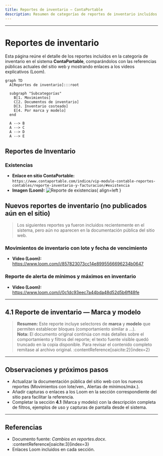 ```yaml
---
title: Reportes de inventario — ContaPortable
description: Resumen de categorías de reportes de inventario incluídos en ContaPortable. 
---
```

---

# Reportes de inventario

Esta página reúne el detalle de los reportes incluídos en la categoría de inventario en el sistema **ContaPortable**, comparándolos con las referencias públicas actuales del sitio web y mostrando enlaces a los videos explicativos (Loom).

<!-- Se agrega el código mermaid para diagramar  -->
``` mermaid
graph TD
  A[Reportes de inventario]:::root

  subgraph "Subcategorías"
    B[1. Movimientos]
    C[2. Documentos de inventario]
    D[3. Inventario costeado]
    E[4. Por marca y modelo]
  end

  A --> B
  A --> C
  A --> D
  A --> E

``` 


## Reportes de Inventario

### Existencias
- **Enlace en sitio ContaPortable:**  
  `https://www.contaportable.com/indice/vip-modulo-contable-reportes-contables/reporte-inventario-y-facturacion/#existencia`
- **Imagen (Loom):** ![Reporte de existencias](https://cdn.loom.com/images/originals/bfa2b560c45e49f185aac2d01cdb5a4c.jpg?Policy=eyJTdGF0ZW1lbnQiOlt7IlJlc291cmNlIjoiaHR0cHM6Ly9jZG4ubG9vbS5jb20vaW1hZ2VzL29yaWdpbmFscy9iZmEyYjU2MGM0NWU0OWYxODVhYWMyZDAxY2RiNWE0Yy5qcGciLCJDb25kaXRpb24iOnsiRGF0ZUxlc3NUaGFuIjp7IkFXUzpFcG9jaFRpbWUiOjE3NTg3NTMyNzh9fX1dfQ__&Key-Pair-Id=APKAJQIC5BGSW7XXK7FQ&Signature=Svb1nxLiY~7Rojpfp2V31OMc3B~AFkb85FFEzPS-koUmmhKSLrZT~fRwqFJfkIN6SBY~Qu5UNB~2C-KeeltPgbam1NsKc1~oQYFFwsJJMUwNyV9NP7751VZpE3EVgsG~Mr~d7NvA3xhD~I7RUBcaEBocpmsnKmt5t9wx7SBTAXcOdVZvqdmJMlUKgSKuC~zLgdh0INTXqdAKUrerl2qiZsQJXHmhijOkbEHdNlTadwjLoA-u8QuQU2zez-xj05ovXH4e1zuqWw8uU1kHWIxgsubSlP3WbcefETQqCB2KIF-xUMfehINjGfpH1sHA6A2-dSbEAxhKcb9JX0ihprKaDw__){ align=left }


## Nuevos reportes de inventario (no publicados aún en el sitio)

> Los siguientes reportes ya fueron incluidos recientemente en el sistema, pero aún no aparecen en la documentación pública del sitio web.

### Movimientos de inventario con lote y fecha de vencimiento
- **Video (Loom):** https://www.loom.com/i/857823073cc14e8995566696234b0647

### Reporte de alerta de mínimos y máximos en inventario
- **Video (Loom):** https://www.loom.com/i/0c1dc93eec7a44bda48d52d5b6ff48fe

---

## 4.1 Reporte de inventario — Marca y modelo

> **Resumen:** Este reporte incluye selectores de **marca** y **modelo** que permiten establecer bloques (comportamiento similar a ...).  
> **Nota:** El documento original continúa con más detalles sobre el comportamiento y filtros del reporte; el texto fuente visible quedó truncado en la copia disponible. Para revisar el contenido completo remítase al archivo original. :contentReference[oaicite:2]{index=2}

---

## Observaciones y próximos pasos

- Actualizar la documentación pública del sitio web con los nuevos reportes (Movimientos con lote/ven., Alertas de mínimos/máx.).
- Añadir capturas o enlaces a los Loom en la sección correspondiente del sitio para facilitar la referencia.
- Completar la sección **4.1** (Marca y modelo) con la descripción completa de filtros, ejemplos de uso y capturas de pantalla desde el sistema.

---

## Referencias
- Documento fuente: *Cambios en reportes.docx*. :contentReference[oaicite:3]{index=3}
- Enlaces Loom incluidos en cada sección.

